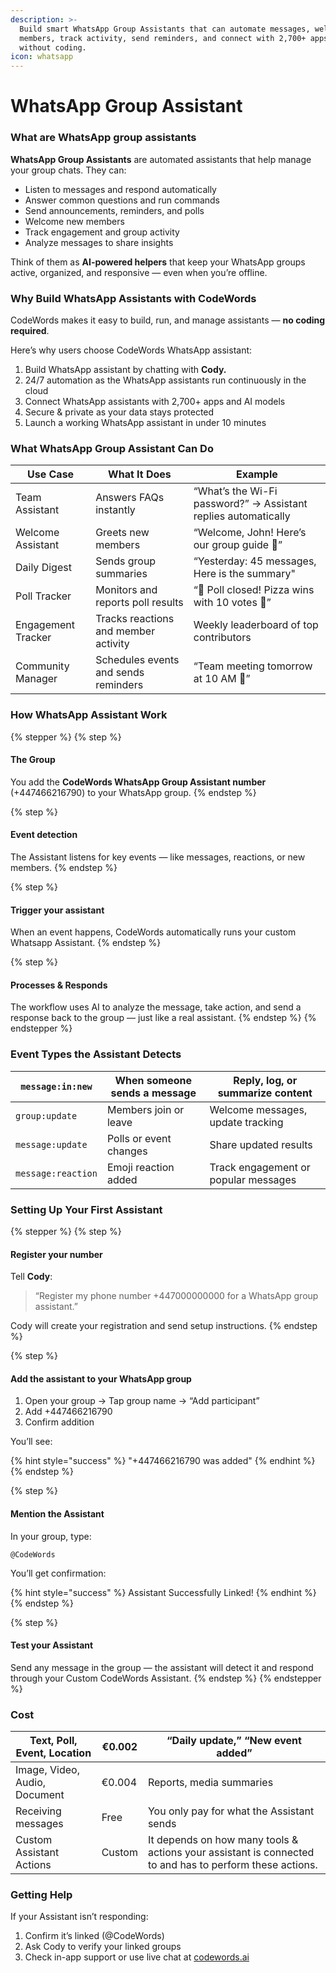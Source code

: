 ```yaml
---
description: >-
  Build smart WhatsApp Group Assistants that can automate messages, welcome
  members, track activity, send reminders, and connect with 2,700+ apps — all
  without coding.
icon: whatsapp
---
```


# WhatsApp Group Assistant

### What are WhatsApp group assistants

**WhatsApp Group Assistants** are automated assistants that help manage your group chats. They can:

* Listen to messages and respond automatically
* Answer common questions and run commands
* Send announcements, reminders, and polls
* Welcome new members
* Track engagement and group activity
* Analyze messages to share insights

Think of them as **AI-powered helpers** that keep your WhatsApp groups active, organized, and responsive — even when you’re offline.

### **Why Build WhatsApp Assistants with CodeWords**

CodeWords makes it easy to build, run, and manage assistants — **no coding required**.

Here’s why users choose CodeWords WhatsApp assistant:

1. Build WhatsApp assistant by chatting with **Cody.**
2. 24/7 automation as the WhatsApp assistants run continuously in the cloud
3. Connect WhatsApp assistants with 2,700+ apps and AI models
4. Secure & private as your data stays protected
5. Launch a working WhatsApp assistant in under 10 minutes

### **What WhatsApp Group Assistant Can Do**

| Use Case           | What It Does                         | Example                                                        |
| ------------------ | ------------------------------------ | -------------------------------------------------------------- |
| Team Assistant     | Answers FAQs instantly               | “What’s the Wi-Fi password?” → Assistant replies automatically |
| Welcome Assistant  | Greets new members                   | “Welcome, John! Here’s our group guide 📘”                     |
| Daily Digest       | Sends group summaries                | “Yesterday: 45 messages, Here is the summary"                  |
| Poll Tracker       | Monitors and reports poll results    | “🎉 Poll closed! Pizza wins with 10 votes 🍕”                  |
| Engagement Tracker | Tracks reactions and member activity | Weekly leaderboard of top contributors                         |
| Community Manager  | Schedules events and sends reminders | “Team meeting tomorrow at 10 AM 📅”                            |

### **How WhatsApp Assistant Work**

{% stepper %}
{% step %}
#### The Group

You add the **CodeWords WhatsApp Group Assistant number** (+447466216790) to your WhatsApp group.
{% endstep %}

{% step %}
#### Event detection

The Assistant listens for key events — like messages, reactions, or new members.
{% endstep %}

{% step %}
#### Trigger your assistant

When an event happens, CodeWords automatically runs your custom Whatsapp Assistant.
{% endstep %}

{% step %}
#### Processes & Responds

The workflow uses AI to analyze the message, take action, and send a response back to the group — just like a real assistant.
{% endstep %}
{% endstepper %}

### **Event Types the Assistant Detects**

| `message:in:new`   | When someone sends a message | Reply, log, or summarize content     |
| ------------------ | ---------------------------- | ------------------------------------ |
| `group:update`     | Members join or leave        | Welcome messages, update tracking    |
| `message:update`   | Polls or event changes       | Share updated results                |
| `message:reaction` | Emoji reaction added         | Track engagement or popular messages |

### **Setting Up Your First Assistant**

{% stepper %}
{% step %}
#### Register your number

Tell **Cody**:

> “Register my phone number +447000000000 for a WhatsApp group assistant.”

Cody will create your registration and send setup instructions.
{% endstep %}

{% step %}
#### Add the assistant to your WhatsApp group

1. Open your group → Tap group name → “Add participant”
2. Add +447466216790
3. Confirm addition

You’ll see:

{% hint style="success" %}
"+447466216790 was added"
{% endhint %}
{% endstep %}

{% step %}
#### Mention the Assistant

In your group, type:

```
@CodeWords
```

You’ll get confirmation:

{% hint style="success" %}
Assistant Successfully Linked!
{% endhint %}
{% endstep %}

{% step %}
#### Test your Assistant

Send any message in the group — the assistant will detect it and respond through your Custom CodeWords Assistant.
{% endstep %}
{% endstepper %}

### Cost

| Text, Poll, Event, Location   | €0.002 | “Daily update,” “New event added”                                                                       |
| ----------------------------- | ------ | ------------------------------------------------------------------------------------------------------- |
| Image, Video, Audio, Document | €0.004 | Reports, media summaries                                                                                |
| Receiving messages            | Free   | You only pay for what the Assistant sends                                                               |
| Custom Assistant  Actions     | Custom | It depends on how many tools & actions your assistant is connected to and has to perform these actions. |

### Getting Help

If your Assistant isn’t responding:

1. Confirm it’s linked (@CodeWords)
2. Ask Cody to verify your linked groups
3. Check in-app support or use live chat at [codewords.ai](https://codewords.agemo.ai/)

